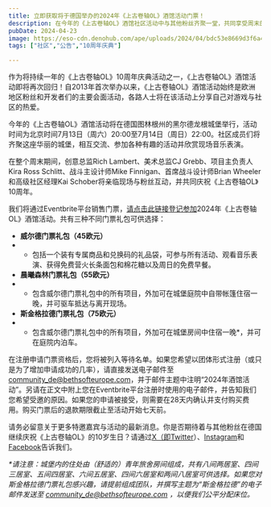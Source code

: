 ```yaml
---
title: 立即获取将于德国举办的2024年《上古卷轴OL》酒馆活动门票！
description: 在今年的《上古卷轴OL》酒馆社区活动中与其他粉丝齐聚一堂，共同享受周末的欢乐时光。
pubDate: 2024-04-23
image: https://eso-cdn.denohub.com/ape/uploads/2024/04/bdc53e8669d3f6a4c05a29882a079080.jpg
tags: ["社区","公告","10周年庆典"]

---
```


作为将持续一年的《上古卷轴OL》10周年庆典活动之一，《上古卷轴OL》酒馆活动即将再次回归！自2013年首次举办以来，《上古卷轴OL》酒馆活动始终是欧洲地区粉丝和开发者们的主要会面活动，各路人士将在该活动上分享自己对游戏与社区的热爱。

今年的《上古卷轴OL》酒馆活动将在德国图林根州的黑尔德龙根城堡举行，活动时间为北京时间7月13日（周六）20:00至7月14日（周日）22:00。社区成员们将齐聚这座华丽的城堡，相互交流、参加各种有趣的活动并欣赏现场音乐表演。 

在整个周末期间，创意总监Rich Lambert、美术总监CJ Grebb、项目主负责人Kira Ross Schlitt、战斗主设计师Mike
Finnigan、首席战斗设计师Brian Wheeler和高级社区经理Kai Schober将亲临现场与粉丝互动，并共同庆祝《上古卷轴OL》10周年。

我们将通过Eventbrite平台销售门票，[请点击此链接登记参加](https://www.eventbrite.de/e/eso-taverne-2024-tickets-875930500707)2024年《上古卷轴OL》酒馆活动。共有三种不同门票礼包可供选择：

- **威尔德门票礼包（45欧元）**
-
  - 包括一个装有专属商品和兑换码的礼品袋，可参与所有活动、观看音乐表演、获得免费营火长条面包和棉花糖以及周日的免费早餐。
- **晨曦森林门票礼包（55欧元）**
-
  - 包含威尔德门票礼包中的所有项目，外加可在城堡庭院中自带帐篷住宿一晚，并可驱车抵达与离开现场。
- **斯金格拉德门票礼包（75欧元）**
-
  - 包含威尔德门票礼包中的所有项目，外加可在城堡房间中住宿一晚\*，并可在庭院内泊车。

在注册申请门票资格后，您将被列入等待名单。如果您希望以团体形式注册（或只是为了增加申请成功的几率），请直接发送电子邮件至<community_de@bethsofteurope.com>，并于邮件主题中注明“2024年酒馆活动”。另请在正文中附上您在Eventbrite平台注册时使用的电子邮件，并告知我们您希望受邀的原因。如果您的申请被接受，则需要在28天内确认并支付购买费用。购买门票后的退款期限截止至活动开始七天前。

请务必留意关于更多特邀嘉宾与活动的最新消息。你是否期待着与其他粉丝在德国继续庆祝《上古卷轴OL》的10岁生日？请通过[X（即Twitter](https://twitter.com/TESOnline)）、[Instagram](https://www.instagram.com/elderscrollsonline/)和[Facebook](https://www.facebook.com/elderscrollsonline)告诉我们。

_\*请注意：城堡内的住处由（舒适的）青年旅舍房间组成，共有八间两居室、四间三居室、五间四居室、六间五居室、四间六居室和两间八居室可供选择。如果您对斯金格拉德门票礼包感兴趣，请提前组成团队，并撰写主题为“斯金格拉德”的电子邮件发送至_
[_community\_de@bethsofteurope.com_](mailto:community_de@bethsofteurope.com) _，以便我们公平分配床位。_
